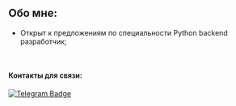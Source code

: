 ## Обо мне:
- Открыт к предложениям по специальности Python backend разработчик;
<br>

#### Контакты для связи:
<div id="badges">
  <a href="https://t.me/Toksi86">
    <img src="https://img.shields.io/badge/Telegram-2CA5E0?style=for-the-badge&logo=telegram&logoColor=white" alt="Telegram Badge"/>
  </a>
</div>
<br>
